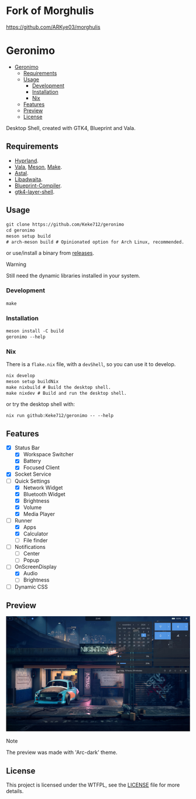 
# Fork of Morghulis
https://github.com/ARKye03/morghulis

# Geronimo
- [Geronimo](#geronimo)
  - [Requirements](#requirements)
  - [Usage](#usage)
    - [Development](#development)
    - [Installation](#installation)
    - [Nix](#nix)
  - [Features](#features)
  - [Preview](#preview)
  - [License](#license)

Desktop Shell, created with GTK4, Blueprint and Vala.

## Requirements

- [Hyprland](https://hyprland.org/).
- [Vala](https://vala.dev/), [Meson](https://mesonbuild.com/), [Make](https://www.gnu.org/software/make/).
- [Astal](https://github.com/Aylur/astal).
- [Libadwaita](https://gitlab.gnome.org/GNOME/libadwaita).
- [Blueprint-Compiler](https://jwestman.pages.gitlab.gnome.org/blueprint-compiler/).
- [gtk4-layer-shell](https://github.com/wmww/gtk4-layer-shell).

## Usage

```shell
git clone https://github.com/Keke712/geronimo
cd geronimo
meson setup build
# arch-meson build # Opinionated option for Arch Linux, recommended.
```
or use/install a binary from [releases](https://github.com/Keke712/geronimo/releases).

> [!WARNING]  
> Still need the dynamic libraries installed in your system.


### Development

```shell
make
```

### Installation

```shell
meson install -C build
geronimo --help
```

### Nix
There is a `flake.nix` file, with a `devShell`, so you can use it to develop.
```shell
nix develop
meson setup buildNix
make nixbuild # Build the desktop shell.
make nixdev # Build and run the desktop shell.
```
or try the desktop shell with:
```shell
nix run github:Keke712/geronimo -- --help
```

## Features

- [x] Status Bar
    - [x] Workspace Switcher
    - [x] Battery
    - [x] Focused Client
- [x] Socket Service
- [ ] Quick Settings
    - [X] Network Widget
    - [x] Bluetooth Widget
    - [x] Brightness
    - [x] Volume
    - [x] Media Player
- [ ] Runner
    - [x] Apps
    - [X] Calculator
    - [ ] File finder
- [ ] Notifications
    - [ ] Center
    - [ ] Popup
- [ ] OnScreenDisplay
  - [X] Audio
  - [ ] Brightness
- [ ] Dynamic CSS

## Preview
![Geronimo](public/geronimo.webp)

> [!NOTE]  
> The preview was made with 'Arc-dark' theme.

## License

This project is licensed under the WTFPL, see the [LICENSE](./LICENSE) file for more details.
